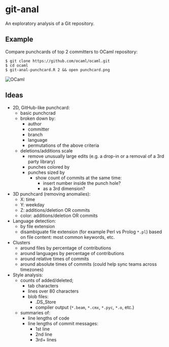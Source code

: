 git-anal
========

An exploratory analysis of a Git repository.


Example
-------
Compare punchcards of top 2 committers to OCaml repository:
```shell
$ git clone https://github.com/ocaml/ocaml.git
$ cd ocaml
$ git-anal-punchcard.R 2 && open punchcard.png
```
![OCaml](https://raw.github.com/ibnfirnas/git-anal/master/examples/ocaml-punchcard-top-2.png)


Ideas
-----
* 2D, GitHub-like punchcard:
    - basic punchcrad
    - broken down by:
        + author
        + committer
        + branch
        + language
        + permutations of the above criteria
    - deletions/additions scale
        + remove unusually large edits
          (e.g. a drop-in or a removal of a 3rd party library)
        + punches colored by
        + punches sized by
            * show count of commits at the same time:
                - insert number inside the punch hole?
                - as a 3rd dimension?
* 3D punchcard (removing anomalies):
    - X: time
    - Y: weekday
    - Z: additions/deletion OR commits
    - color: additions/deletion OR commits
* Language detection:
    - by file extension
    - disambiguate file extension (for example Perl vs Prolog `*.pl`) based on
      file content: most common keywords, etc.
* Clusters
    - around files by percentage of contributions
    - around languages by percentage of contributions
    - around relative times of commits
    - around absolute times of commits (could help sync teams across timezones)
* Style analysis:
    - counts of added/deleted;
        + tab characters
        + lines over 80 characters
        + blob files:
            * .DS_Store
            * compiler output (`*.beam`, `*.cmx`, `*.pyc`, `*.o`, etc.)
    - summaries of:
        + line lengths of code
        + line lengths of commit messages:
            * 1st line
            * 2nd line
            * 3rd+ lines
